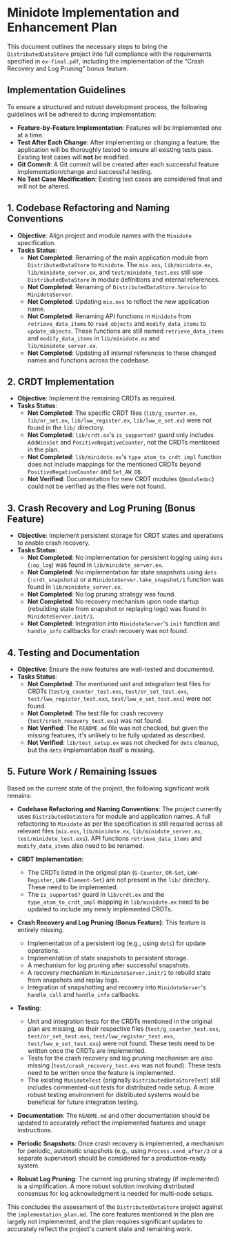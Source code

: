 # Minidote Implementation and Enhancement Plan

This document outlines the necessary steps to bring the `DistributedDataStore` project into full compliance with the requirements specified in `ex-final.pdf`, including the implementation of the "Crash Recovery and Log Pruning" bonus feature.

## Implementation Guidelines

To ensure a structured and robust development process, the following guidelines will be adhered to during implementation:

*   **Feature-by-Feature Implementation**: Features will be implemented one at a time.
*   **Test After Each Change**: After implementing or changing a feature, the application will be thoroughly tested to ensure all existing tests pass. Existing test cases will **not** be modified.
*   **Git Commit**: A Git commit will be created after each successful feature implementation/change and successful testing.
*   **No Test Case Modification**: Existing test cases are considered final and will not be altered.

## 1. Codebase Refactoring and Naming Conventions

*   **Objective**: Align project and module names with the `Minidote` specification.
*   **Tasks Status**:
    *   **Not Completed**: Renaming of the main application module from `DistributedDataStore` to `Minidote`. The `mix.exs`, `lib/minidote.ex`, `lib/minidote_server.ex`, and `test/minidote_test.exs` still use `DistributedDataStore` in module definitions and internal references.
    *   **Not Completed**: Renaming of `DistributedDataStore.Service` to `MinidoteServer`.
    *   **Not Completed**: Updating `mix.exs` to reflect the new application name.
    *   **Not Completed**: Renaming API functions in `Minidote` from `retrieve_data_items` to `read_objects` and `modify_data_items` to `update_objects`. These functions are still named `retrieve_data_items` and `modify_data_items` in `lib/minidote.ex` and `lib/minidote_server.ex`.
    *   **Not Completed**: Updating all internal references to these changed names and functions across the codebase.

## 2. CRDT Implementation

*   **Objective**: Implement the remaining CRDTs as required.
*   **Tasks Status**:
    *   **Not Completed**: The specific CRDT files (`lib/g_counter.ex`, `lib/or_set.ex`, `lib/lww_register.ex`, `lib/lww_e_set.ex`) were not found in the `lib/` directory.
    *   **Not Completed**: `lib/crdt.ex`'s `is_supported?` guard only includes `AddWinsSet` and `PositiveNegativeCounter`, not the CRDTs mentioned in the plan.
    *   **Not Completed**: `lib/minidote.ex`'s `type_atom_to_crdt_impl` function does not include mappings for the mentioned CRDTs beyond `PositiveNegativeCounter` and `Set_AW_OB`.
    *   **Not Verified**: Documentation for new CRDT modules (`@moduledoc`) could not be verified as the files were not found.

## 3. Crash Recovery and Log Pruning (Bonus Feature)

*   **Objective**: Implement persistent storage for CRDT states and operations to enable crash recovery.
*   **Tasks Status**:
    *   **Not Completed**: No implementation for persistent logging using `dets` (`:op_log`) was found in `lib/minidote_server.ex`.
    *   **Not Completed**: No implementation for state snapshots using `dets` (`:crdt_snapshots`) or a `MinidoteServer.take_snapshot/1` function was found in `lib/minidote_server.ex`.
    *   **Not Completed**: No log pruning strategy was found.
    *   **Not Completed**: No recovery mechanism upon node startup (rebuilding state from snapshot or replaying logs) was found in `MinidoteServer.init/1`.
    *   **Not Completed**: Integration into `MinidoteServer`'s `init` function and `handle_info` callbacks for crash recovery was not found.

## 4. Testing and Documentation

*   **Objective**: Ensure the new features are well-tested and documented.
*   **Tasks Status**:
    *   **Not Completed**: The mentioned unit and integration test files for CRDTs (`test/g_counter_test.exs`, `test/or_set_test.exs`, `test/lww_register_test.exs`, `test/lww_e_set_test.exs`) were not found.
    *   **Not Completed**: The test file for crash recovery (`test/crash_recovery_test.exs`) was not found.
    *   **Not Verified**: The `README.md` file was not checked, but given the missing features, it's unlikely to be fully updated as described.
    *   **Not Verified**: `lib/test_setup.ex` was not checked for `dets` cleanup, but the `dets` implementation itself is missing.

## 5. Future Work / Remaining Issues

Based on the current state of the project, the following significant work remains:

*   **Codebase Refactoring and Naming Conventions**: The project currently uses `DistributedDataStore` for module and application names. A full refactoring to `Minidote` as per the specification is still required across all relevant files (`mix.exs`, `lib/minidote.ex`, `lib/minidote_server.ex`, `test/minidote_test.exs`). API functions `retrieve_data_items` and `modify_data_items` also need to be renamed.

*   **CRDT Implementation**:
    *   The CRDTs listed in the original plan (`G-Counter`, `OR-Set`, `LWW-Register`, `LWW-Element-Set`) are not present in the `lib/` directory. These need to be implemented.
    *   The `is_supported?` guard in `lib/crdt.ex` and the `type_atom_to_crdt_impl` mapping in `lib/minidote.ex` need to be updated to include any newly implemented CRDTs.

*   **Crash Recovery and Log Pruning (Bonus Feature)**: This feature is entirely missing.
    *   Implementation of a persistent log (e.g., using `dets`) for update operations.
    *   Implementation of state snapshots to persistent storage.
    *   A mechanism for log pruning after successful snapshots.
    *   A recovery mechanism in `MinidoteServer.init/1` to rebuild state from snapshots and replay logs.
    *   Integration of snapshotting and recovery into `MinidoteServer`'s `handle_call` and `handle_info` callbacks.

*   **Testing**:
    *   Unit and integration tests for the CRDTs mentioned in the original plan are missing, as their respective files (`test/g_counter_test.exs`, `test/or_set_test.exs`, `test/lww_register_test.exs`, `test/lww_e_set_test.exs`) were not found. These tests need to be written once the CRDTs are implemented.
    *   Tests for the crash recovery and log pruning mechanism are also missing (`test/crash_recovery_test.exs` was not found). These tests need to be written once the feature is implemented.
    *   The existing `MinidoteTest` (originally `DistributedDataStoreTest`) still includes commented-out tests for distributed node setup. A more robust testing environment for distributed systems would be beneficial for future integration testing.

*   **Documentation**: The `README.md` and other documentation should be updated to accurately reflect the implemented features and usage instructions.

*   **Periodic Snapshots**: Once crash recovery is implemented, a mechanism for periodic, automatic snapshots (e.g., using `Process.send_after/3` or a separate supervisor) should be considered for a production-ready system.

*   **Robust Log Pruning**: The current log pruning strategy (if implemented) is a simplification. A more robust solution involving distributed consensus for log acknowledgment is needed for multi-node setups.

This concludes the assessment of the `DistributedDataStore` project against the `implementation_plan.md`. The core features mentioned in the plan are largely not implemented, and the plan requires significant updates to accurately reflect the project's current state and remaining work.